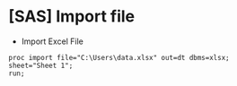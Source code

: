 # [SAS] Import file

- Import Excel File

```sas
proc import file="C:\Users\data.xlsx" out=dt dbms=xlsx; 
sheet="Sheet 1"; 
run;
```
